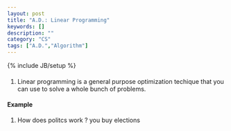 ```yaml
---
layout: post
title: "A.D.: Linear Programming"
keywords: []
description: ""
category: "CS"
tags: ["A.D.","Algorithm"]
---
```

{% include JB/setup %}

####
1. Linear programming is a general purpose optimization techique that you can
   use to solve a whole bunch of problems.


#### Example
1. How does politcs work ? you buy elections
